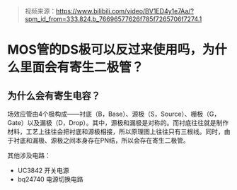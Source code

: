 > 视频来源：https://www.bilibili.com/video/BV1ED4y1e7Aa/?spm_id_from=333.824.b_76696577626f785f7265706f7274.1

# MOS管的DS极可以反过来使用吗，为什么里面会有寄生二极管？

## 为什么会有寄生电容？

场效应管由4个极构成——衬底（B，Base）、源极（S，Source）、栅极（G，Gate）以及漏极（D，Drop）。其中，源极和漏极是对称的。而衬底往往就是制作材料，工艺上往往会把衬底和源极相接，所以原理图上往往只有三根线。同时，由于衬底和漏极、源极之间本身存在PN结，所以会存在寄生二极管。



其他涉及电路：

- UC3842 开关电源
- bq24740 电源切换电路

